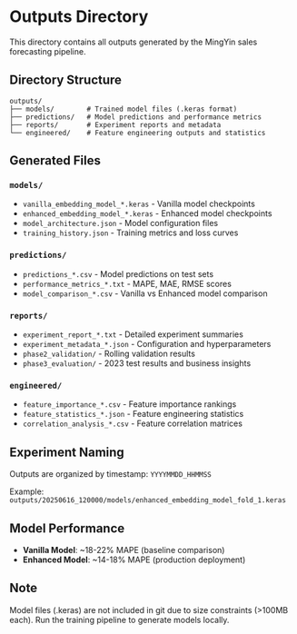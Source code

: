 # Outputs Directory

This directory contains all outputs generated by the MingYin sales forecasting pipeline.

## Directory Structure

```
outputs/
├── models/        # Trained model files (.keras format)
├── predictions/   # Model predictions and performance metrics
├── reports/       # Experiment reports and metadata
└── engineered/    # Feature engineering outputs and statistics
```

## Generated Files

### `models/`
- `vanilla_embedding_model_*.keras` - Vanilla model checkpoints
- `enhanced_embedding_model_*.keras` - Enhanced model checkpoints
- `model_architecture.json` - Model configuration files
- `training_history.json` - Training metrics and loss curves

### `predictions/`
- `predictions_*.csv` - Model predictions on test sets
- `performance_metrics_*.txt` - MAPE, MAE, RMSE scores
- `model_comparison_*.csv` - Vanilla vs Enhanced model comparison

### `reports/`
- `experiment_report_*.txt` - Detailed experiment summaries
- `experiment_metadata_*.json` - Configuration and hyperparameters
- `phase2_validation/` - Rolling validation results
- `phase3_evaluation/` - 2023 test results and business insights

### `engineered/`
- `feature_importance_*.csv` - Feature importance rankings
- `feature_statistics_*.json` - Feature engineering statistics
- `correlation_analysis_*.csv` - Feature correlation matrices

## Experiment Naming

Outputs are organized by timestamp: `YYYYMMDD_HHMMSS`

Example: `outputs/20250616_120000/models/enhanced_embedding_model_fold_1.keras`

## Model Performance

- **Vanilla Model**: ~18-22% MAPE (baseline comparison)
- **Enhanced Model**: ~14-18% MAPE (production deployment)

## Note

Model files (.keras) are not included in git due to size constraints (>100MB each). Run the training pipeline to generate models locally. 